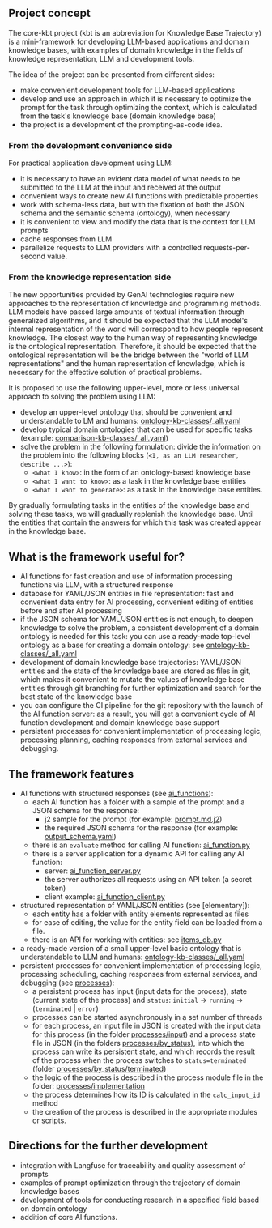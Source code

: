 ## Project concept

The core-kbt project (kbt is an abbreviation for Knowledge Base Trajectory) is a mini-framework for developing LLM-based applications and domain knowledge bases, with examples of domain knowledge in the fields of knowledge representation, LLM and development tools.

The idea of the project can be presented from different sides:
* make convenient development tools for LLM-based applications
* develop and use an approach in which it is necessary to optimize the prompt for the task through optimizing the context, which is calculated from the task's knowledge base (domain knowledge base)
* the project is a development of the prompting-as-code idea.

### From the development convenience side

For practical application development using LLM:
* it is necessary to have an evident data model of what needs to be submitted to the LLM at the input and received at the output
* convenient ways to create new AI functions with predictable properties
* work with schema-less data, but with the fixation of both the JSON schema and the semantic schema (ontology), when necessary
* it is convenient to view and modify the data that is the context for LLM prompts
* cache responses from LLM
* parallelize requests to LLM providers with a controlled requests-per-second value.

### From the knowledge representation side

The new opportunities provided by GenAI technologies require new approaches to the representation of knowledge and programming methods.
LLM models have passed large amounts of textual information through generalized algorithms, and it should be expected that the LLM model's internal representation of the world will correspond to how people represent knowledge. The closest way to the human way of representing knowledge is the ontological representation. Therefore, it should be expected that the ontological representation will be the bridge between the "world of LLM representations" and the human representation of knowledge, which is necessary for the effective solution of practical problems.

It is proposed to use the following upper-level, more or less universal approach to solving the problem using LLM:
  * develop an upper-level ontology that should be convenient and understandable to LM and humans: [ontology-kb-classes/_all.yaml](elementary%2Fontology-kb-classes%2F_all.yaml)
  * develop typical domain ontologies that can be used for specific tasks (example: [comparison-kb-classes/_all.yaml](elementary%2Fcomparison-kb-classes%2F_all.yaml))
  * solve the problem in the following formulation:
    divide the information on the problem into the following blocks (`<I, as an LLM researcher, describe ...>`):
    * `<what I know>`: in the form of an ontology-based knowledge base
    * `<what I want to know>`: as a task in the knowledge base entities
    * `<what I want to generate>`: as a task in the knowledge base entities.

By gradually formulating tasks in the entities of the knowledge base and solving these tasks, we will gradually replenish the knowledge base. Until the entities that contain the answers for which this task was created appear in the knowledge base.

## What is the framework useful for?

* AI functions for fast creation and use of information processing functions via LLM, with a structured response
* database for YAML/JSON entities in file representation: fast and convenient data entry for AI processing, convenient editing of entities before and after AI processing
* if the JSON schema for YAML/JSON entities is not enough, to deepen knowledge to solve the problem, a consistent development of a domain ontology is needed for this task: you can use a ready-made top-level ontology as a base for creating a domain ontology: see [ontology-kb-classes/_all.yaml](elementary%2Fontology-kb-classes%2F_all.yaml)
* development of domain knowledge base trajectories: YAML/JSON entities and the state of the knowledge base are stored as files in git, which makes it convenient to mutate the values of knowledge base entities through git branching for further optimization and search for the best state of the knowledge base
* you can configure the CI pipeline for the git repository with the launch of the AI function server: as a result, you will get a convenient cycle of AI function development and domain knowledge base support
* persistent processes for convenient implementation of processing logic, processing planning, caching responses from external services and debugging.

## The framework features

* AI functions with structured responses (see [ai_functions](ai_functions)):
  * each AI function has a folder with a sample of the prompt and a JSON schema for the response:
    * j2 sample for the prompt (for example: [prompt.md.j2](ai_functions/list_best_tasks_for_llm_effectivess/prompt.md.j2))
    * the required JSON schema for the response (for example: [output_schema.yaml](ai_functions/list_best_tasks_for_llm_effectivess/output_schema.yaml))
  * there is an `evaluate` method for calling AI function: [ai_function.py](kbt-core/ai_function.py)
  * there is a server application for a dynamic API for calling any AI function:
    * server: [ai_function_server.py](kbt-core%2Fai_function_server.py)
    * the server authorizes all requests using an API token (a secret token)
    * client example: [ai_function_client.py](examples%2Fai_function_client.py)
* structured representation of YAML/JSON entities (see [elementary]):
  * each entity has a folder with entity elements represented as files
  * for ease of editing, the value for the entity field can be loaded from a file.
  * there is an API for working with entities: see [items_db.py](kbt-core/items_db.py)
* a ready-made version of a small upper-level basic ontology that is understandable to LLM and humans: [ontology-kb-classes/_all.yaml](elementary%2Fontology-kb-classes%2F_all.yaml)
* persistent processes for convenient implementation of processing logic, processing scheduling, caching responses from external services, and debugging (see  [processes](processes)):
  * a persistent process has input (input data for the process), state (current state of the process) and `status`: `initial` -> `running` -> (`terminated` | `error`)
  * processes can be started asynchronously in a set number of threads 
  * for each process, an input file in JSON is created with the input data for this process (in the folder [processes/input](processes/input)) and a process state file in JSON (in the folders [processes/by_status](processes/by_status)), into which the process can write its persistent state, and which records the result of the process when the process switches to `status=terminated` (folder [processes/by_status/terminated](processes/by_status/terminated))
  * the logic of the process is described in the process module file in the folder: [processes/implementation](processes/implementation)
  * the process determines how its ID is calculated in the `calc_input_id` method 
  * the creation of the process is described in the appropriate modules or scripts.

## Directions for the further development

* integration with Langfuse for traceability and quality assessment of prompts
* examples of prompt optimization through the trajectory of domain knowledge bases
* development of tools for conducting research in a specified field based on domain ontology
* addition of core AI functions.

